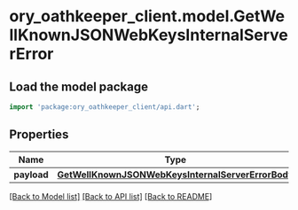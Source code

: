# ory_oathkeeper_client.model.GetWellKnownJSONWebKeysInternalServerError

## Load the model package
```dart
import 'package:ory_oathkeeper_client/api.dart';
```

## Properties
Name | Type | Description | Notes
------------ | ------------- | ------------- | -------------
**payload** | [**GetWellKnownJSONWebKeysInternalServerErrorBody**](GetWellKnownJSONWebKeysInternalServerErrorBody.md) |  | [optional] 

[[Back to Model list]](../README.md#documentation-for-models) [[Back to API list]](../README.md#documentation-for-api-endpoints) [[Back to README]](../README.md)


